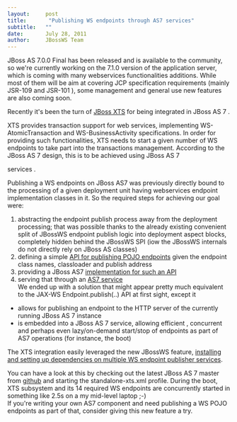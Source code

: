```yaml
---
layout:     post
title:       "Publishing WS endpoints through AS7 services"
subtitle:   ""
date:       July 28, 2011
author:     JBossWS Team
---
```




JBoss AS 7.0.0 Final
 has been released and is available to the community, so we&#39;re currently working on the 7.1.0 version of the application server, which is coming with many webservices functionalities additions. While most of them will be aim at covering 
JCP
 specification requirements (mainly 
JSR-109
 and 
JSR-101
), some management and general use new features are also coming soon.  

Recently it&#39;s been the turn of [JBoss XTS](http://www.jboss.org/jbosstm/resources/product_overview/wst.html) for being integrated in 
JBoss AS 7
.  

XTS
 provides transaction support for web services, implementing 
WS-AtomicTransaction
 and 
WS-BusinessActivity
 specifications. In order for providing such functionalities, 
XTS
 needs to start a given number of WS endpoints to take part into the transactions management. According to the 
JBoss AS 7
 design, this is to be achieved using 
JBoss AS 7
 
services
.  

Publishing a WS endpoints on 
JBoss AS7
 was previously directly bound to the processing of a given deployment unit having webservices endpoint implementation classes in it. So the required steps for achieving our goal were:  

1.  abstracting the endpoint publish process away from the deployment processing; that was possible thanks to the already existing convenient split of JBossWS endpoint publish logic into 
deployment aspect
 blocks, completely hidden behind the 
JBossWS SPI
 (iow the JBossWS internals do not directly rely on JBoss AS classes)
2.  defining a simple [API for publishing POJO endpoints](http://anonsvn.jboss.org/repos/jbossws/spi/tags/jbossws-spi-2.0.0.Beta6/src/main/java/org/jboss/wsf/spi/publish/EndpointPublisher.java) given the endpoint class names, classloader and publish address
3.  providing a
 JBoss AS7
 [implementation for such an API](https://github.com/jbossas/jboss-as/blob/master/webservices/server-integration/src/main/java/org/jboss/as/webservices/publish/EndpointPublisherImpl.java)
4.  serving that through an [AS7 
service
](https://github.com/jbossas/jboss-as/blob/master/webservices/server-integration/src/main/java/org/jboss/as/webservices/service/EndpointPublishService.java)  
We ended up with a solution that might appear pretty much equivalent to the JAX-WS 
Endpoint.publish(..)
 API at first sight, except it  

*   allows for publishing an endpoint to the HTTP server of the currently running 
JBoss AS 7
 instance
*   is embedded into a 
JBoss AS 7
 service, allowing 
efficient
, 
concurrent
 and perhaps even 
lazy/on-demand
 start/stop of endpoints as part of AS7 operations (for instance, the boot)  

The 
XTS
 integration easily leveraged the new JBossWS feature, [installing and setting up dependencies on multiple WS endpoint publisher services](https://github.com/jbossas/jboss-as/blob/master/xts/src/main/java/org/jboss/as/xts/XTSSubsystemAdd.java#L138).  

You can have a look at this by checking out the latest 
JBoss AS 7
 master from [github](https://github.com/jbossas/jboss-as) and starting the 
standalone-xts.xml
 profile. During the boot, 
XTS
 subsystem and its 
14
 required WS endpoints are concurrently started in something like 2.5s on a my mid-level laptop ;-)  
If you&#39;re writing your own AS7 component and need publishing a WS POJO endpoints as part of that, consider giving this new feature a try.




